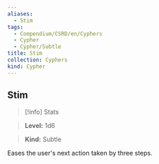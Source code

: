 ```yaml
---
aliases:
  - Stim
tags:
  - Compendium/CSRD/en/Cyphers
  - Cypher
  - Cypher/Subtle
title: Stim
collection: Cyphers
kind: Cypher
---
```

## Stim    
>[!info] Stats    
> **Level:** 1d6    
> **Kind:** Subtle  
    
Eases the user's next action taken by three steps.